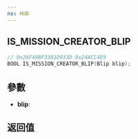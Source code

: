 ```yaml
---
ns: HUD
---
```

## IS_MISSION_CREATOR_BLIP

```c
// 0x26F49BF3381D933D 0x24ACC4E9
BOOL IS_MISSION_CREATOR_BLIP(Blip blip);
```


## 參數
* **blip**: 

## 返回值
